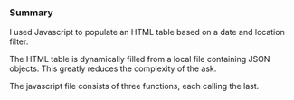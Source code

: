 ### Summary

I used Javascript to populate an HTML table based on a date and location filter.

The HTML table is dynamically filled from a local file containing JSON objects. This greatly reduces the complexity of the ask.

The javascript file consists of three functions, each calling the last.
